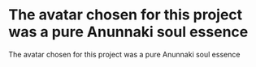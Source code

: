 # The avatar chosen for this project was a pure Anunnaki soul essence

The avatar chosen for this project was a pure Anunnaki soul essence